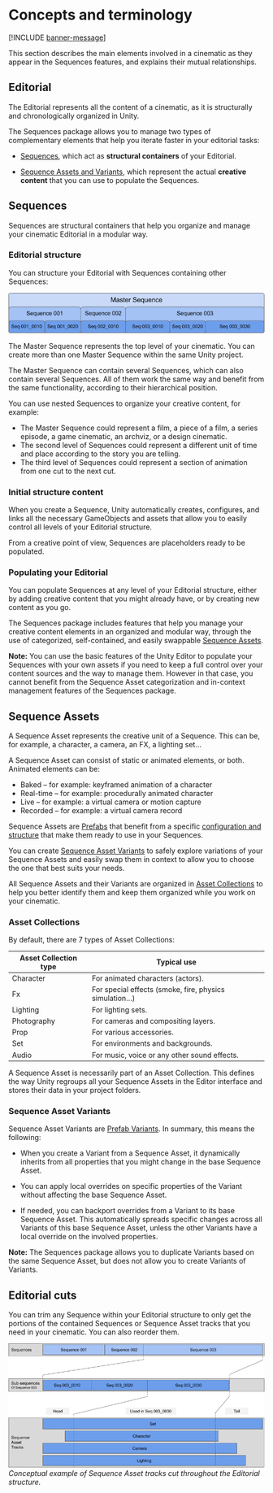 # Concepts and terminology

[!INCLUDE [banner-message](banner-message.md)]

This section describes the main elements involved in a cinematic as they appear
in the Sequences features, and explains their mutual relationships.


## Editorial

The Editorial represents all the content of a cinematic, as it is structurally and chronologically organized in Unity.

The Sequences package allows you to manage two types of complementary elements that help you iterate faster in your editorial tasks:

* [Sequences](#sequences), which act as **structural containers** of your Editorial.

* [Sequence Assets and Variants](#sequence-assets), which represent the actual **creative content** that you can use to populate the Sequences.


## Sequences

Sequences are structural containers that help you organize and manage your cinematic Editorial in a modular way.

### Editorial structure

You can structure your Editorial with Sequences containing other Sequences:

![](images/editorial-structure.png)

The Master Sequence represents the top level of your cinematic. You can create more than one Master Sequence within the same Unity project.

The Master Sequence can contain several Sequences, which can also contain several Sequences. All of them work the same way and benefit from the same functionality, according to their hierarchical position.

You can use nested Sequences to organize your creative content, for example:
* The Master Sequence could represent a film, a piece of a film, a series episode, a game cinematic, an archviz, or a design cinematic.
* The second level of Sequences could represent a different unit of time and place according to the story you are telling.
* The third level of Sequences could represent a section of animation from one cut to the next cut.

### Initial structure content

When you create a Sequence, Unity automatically creates, configures, and links all the necessary GameObjects and assets that allow you to easily control all levels of your Editorial structure.

From a creative point of view, Sequences are placeholders ready to be populated.

### Populating your Editorial

You can populate Sequences at any level of your Editorial structure, either by adding creative content that you might already have, or by creating new content as you go.

The Sequences package includes features that help you manage your creative content elements in an organized and modular way, through the use of categorized, self-contained, and easily swappable [Sequence Assets](#sequence-assets).

**Note:** You can use the basic features of the Unity Editor to populate your Sequences with your own assets if you need to keep a full control over your content sources and the way to manage them. However in that case, you cannot benefit from the Sequence Asset categorization and in-context management features of the Sequences package.


## Sequence Assets

A Sequence Asset represents the creative unit of a Sequence. This can be, for example, a character, a camera, an FX, a lighting set...

A Sequence Asset can consist of static or animated elements, or both. Animated elements can be:
* Baked – for example: keyframed animation of a character
* Real-time – for example: procedurally animated character
* Live – for example: a virtual camera or motion capture
* Recorded – for example: a virtual camera record

Sequence Assets are [Prefabs](https://docs.unity3d.com/Manual/Prefabs.html) that benefit from a specific [configuration and structure](under-the-hood.md#sequence-assets-and-variants) that make them ready to use in your Sequences.

You can create [Sequence Asset Variants](#sequence-asset-variants) to safely explore variations of your Sequence Assets and easily swap them in context to allow you to choose the one that best suits your needs.

All Sequence Assets and their Variants are organized in [Asset Collections](#asset-collections) to help you better identify them and keep them organized while you work on your cinematic.

### Asset Collections

By default, there are 7 types of Asset Collections:

| **Asset Collection type** | **Typical use** |
|----------------------|-----------------|
| Character | For animated characters (actors). |
| Fx | For special effects (smoke, fire, physics simulation…) |
| Lighting | For lighting sets. |
| Photography | For cameras and compositing layers. |
| Prop | For various accessories. |
| Set | For environments and backgrounds. |
| Audio | For music, voice or any other sound effects. |

A Sequence Asset is necessarily part of an Asset Collection. This defines the way Unity regroups all your Sequence Assets in the Editor interface and stores their data in your project folders.

### Sequence Asset Variants

Sequence Asset Variants are [Prefab Variants](https://docs.unity3d.com/Manual/PrefabVariants.html). In summary, this means the following:

* When you create a Variant from a Sequence Asset, it dynamically inherits from all properties that you might change in the base Sequence Asset.

* You can apply local overrides on specific properties of the Variant without affecting the base Sequence Asset.

* If needed, you can backport overrides from a Variant to its base Sequence Asset. This automatically spreads specific changes across all Variants of this base Sequence Asset, unless the other Variants have a local override on the involved properties.

**Note:** The Sequences package allows you to duplicate Variants based on the same Sequence Asset, but does not allow you to create Variants of Variants.


## Editorial cuts

You can trim any Sequence within your Editorial structure to only get the portions of the contained Sequences or Sequence Asset tracks that you need in your cinematic. You can also reorder them.

![](images/editorial-cuts.png)
<br />*Conceptual example of Sequence Asset tracks cut throughout the Editorial structure.*
